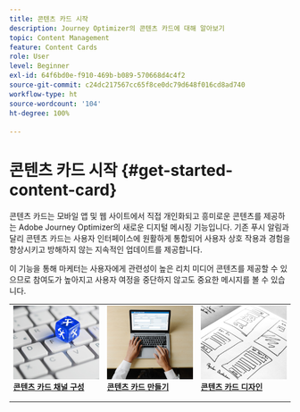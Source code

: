 ```yaml
---
title: 콘텐츠 카드 시작
description: Journey Optimizer의 콘텐츠 카드에 대해 알아보기
topic: Content Management
feature: Content Cards
role: User
level: Beginner
exl-id: 64f6bd0e-f910-469b-b089-570668d4c4f2
source-git-commit: c24dc217567cc65f8ce0dc79d648f016cd8ad740
workflow-type: ht
source-wordcount: '104'
ht-degree: 100%

---
```


# 콘텐츠 카드 시작 {#get-started-content-card}

콘텐츠 카드는 모바일 앱 및 웹 사이트에서 직접 개인화되고 흥미로운 콘텐츠를 제공하는 Adobe Journey Optimizer의 새로운 디지털 메시징 기능입니다. 기존 푸시 알림과 달리 콘텐츠 카드는 사용자 인터페이스에 원활하게 통합되어 사용자 상호 작용과 경험을 향상시키고 방해하지 않는 지속적인 업데이트를 제공합니다.

이 기능을 통해 마케터는 사용자에게 관련성이 높은 리치 미디어 콘텐츠를 제공할 수 있으므로 참여도가 높아지고 사용자 여정을 중단하지 않고도 중요한 메시지를 볼 수 있습니다.

<table style="table-layout:fixed"><tr style="border: 0;">
<td>
<a href="content-card-configuration.md">
<img alt="리드" src="../assets/do-not-localize/sms-config.jpg">
</a>
<div><a href="content-card-configuration.md"><strong>콘텐츠 카드 채널 구성</strong>
</div>
<p>
</td>
<td>
<a href="create-content-card.md">
<img alt="드물게" src="../assets/do-not-localize/sms-create.jpeg">
</a>
<div>
<a href="create-content-card.md"><strong>콘텐츠 카드 만들기</strong></a>
</div>
<p></td>
<td>
<a href="design-content-card.md">
<img alt="유효성 검사" src="../assets/do-not-localize/web-design.jpg">
</a>
<div>
<a href="design-content-card.md"><strong>콘텐츠 카드 디자인</strong></a>
</div>
<p>
</td>
</tr></table>
